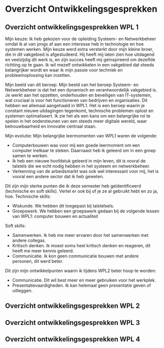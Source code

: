 # Overzicht Ontwikkelingsgesprekken

## Overzicht ontwikkelingsgesprekken WPL 1
Mijn keuze: 
Ik heb gekozen voor de opleiding Systeem- en Netwerkbeheer omdat ik al van jongs af aan een interesse heb in technologie en hoe systemen werken. Mijn keuze werd extra versterkt door mijn kleine broer, die in dit vakgebied is afgestudeerd. Hij heeft mij laten zien hoe uitdagend en veelzijdig dit werk is, en zijn succes heeft mij geïnspireerd om dezelfde richting op te gaan. Ik wil mezelf ontwikkelen in een vakgebied dat steeds belangrijker wordt en waar ik mijn passie voor techniek en probleemoplossing kan inzetten.

Mijn beeld van dit beroep: 
Mijn beeld van het beroep Systeem- en Netwerkbeheer is dat het een dynamisch en verantwoordelijk vakgebied is. Je werkt aan het opzetten, onderhouden en beveiligen van IT-systemen, wat cruciaal is voor het functioneren van bedrijven en organisaties. Dit hebben we allemaal aangehaald in WPL1. Het is een beroep waarin je constant nieuwe uitdagingen tegenkomt, technische problemen oplost en systemen optimaliseert. Ik zie het als een kans om een belangrijke rol te spelen in het ondersteunen van een steeds meer digitale wereld, waar betrouwbaarheid en innovatie centraal staan.

Mijn evolutie:
Mijn belangrijke leermomenten van WPL1 waren de volgende:
-  Computerbouwen was voor mij een goede leermoment om een computer inelkaar te steken. Daarnaast heb ik geleerd om in een groep samen te werken.
-  Ik heb een nieuwe hoofdstuk geleerd in mijn leven, dit is vooral de talstels die we echt nodig hebben in het systeem en netwerkbeheer.
-  Verkenning van de arbeidsmarkt was ook wel interessant voor mij, het is vooral een andere sector dat ik heb geweten.

Dit zijn mijn sterke punten die ik deze semester heb geïdentificeerd (technische en soft skills). Vertel er ook bij of je ze al gebruikt hebt en zo ja, hoe. 
Technische skills:
- Wiskunde. We hebben dit toegepast bij talstelsels.
- Groepswerk. We hebben een groepswerk gedaan bij de volgende lessen van WPL1: computer bouwen en actualiteit

Soft skills:
- Samenwerken. Ik heb me meer ervaren door het samenwerken met andere collegas.
- Kritisch denken. Ik moest soms heel kritisch denken en reageren, dit heeft me meer kennis geleerd.
- Communicatie. Ik kon geen communicatie bouwen met andere personen, dit werd beter.

Dit zijn mijn ontwikkelpunten waarin ik tijdens WPL2 beter hoop te worden:
- Communicatie. Dit wil best meer en meer gebruiken voor het werkplek.
- Presentatievaardigheden. Ik kan helemaal geen presentatie geven of uitleggen.


## Overzicht ontwikkelingsgesprekken WPL 2

## Overzicht ontwikkelingsgesprekken WPL 3

## Overzicht ontwikkelingsgesprekken WPL 4
